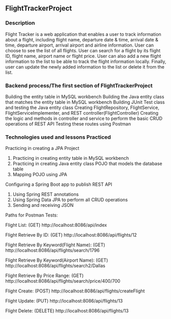 ## FlightTrackerProject

### Description
Flight Tracker is a web application that enables a user to track information about a flight, including flight name, departure date & time, arrival date & time, departure airport, arrival airport and airline information.
User can choose to see the list of all flights. User can search for a flight by its flight ID, flight name, airport name or flight price. User can also add a new flight information to the list to be able to track the flight information locally. Finally, user can update the newly added information to the list or delete it from the list.

### Backend process/The first section of FlightTrackerProject
Building the entity table in MySQL workbench
Building the Java entity class that matches the entity table in MySQL workbench
Building JUnit Test class and testing the Java entity class
Creating FlightRepository, FlightService, FlightServiceImplementer, and REST controller(FlightController)
Creating the logic and methods in controller and service to perform the basic CRUD operations of REST API
Testing these routes using Postman

### Technologies used and lessons Practiced
Practicing in creating a JPA Project
  1. Practicing in creating entity table in MySQL workbench
  2. Practicing in creating Java entity class POJO that models the database table
  3. Mapping POJO using JPA

Configuring a Spring Boot app to publish REST API
  1. Using Spring REST annotations
  2. Using Spring Data JPA to perform all CRUD operations
  3. Sending and receiving JSON

Paths for Postman Tests:

Flight List: (GET)
http://localhost:8086/api/index

Flight Retrieve By ID: (GET)
http://localhost:8086/api/flights/12

Flight Retrieve By Keyword(Flight Name): (GET)
http://localhost:8086/api/flights/search/1796

Flight Retrieve By Keyword(Airport Name): (GET)
http://localhost:8086/api/flights/search2/Dallas

Flight Retrieve By Price Range: (GET)
http://localhost:8086/api/flights/search/price/400/700

Flight Create: (POST)
http://localhost:8086/api/flights/createFlight

Flight Update: (PUT)
http://localhost:8086/api/flights/13

Flight Delete: (DELETE)
http://localhost:8086/api/flights/13
